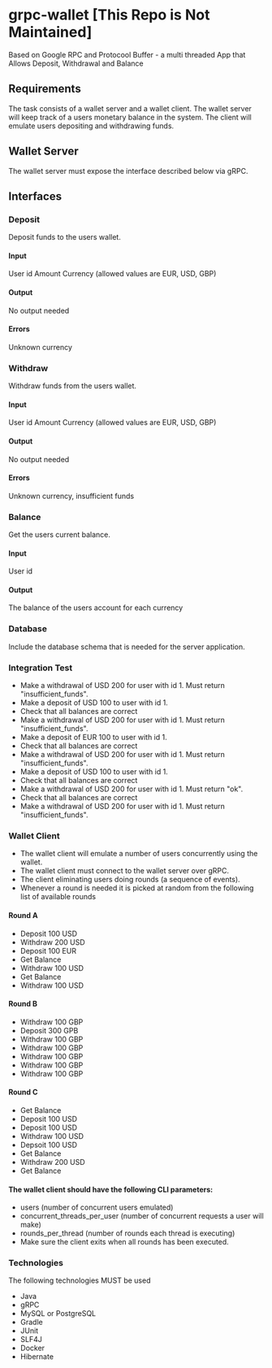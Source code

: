# grpc-wallet [This Repo is Not Maintained]
Based on Google RPC and Protocool Buffer - a multi threaded App that Allows Deposit, Withdrawal and Balance

## Requirements
The task consists of a wallet server and a wallet client. The wallet server will keep track of a users monetary balance in the system. The client will emulate users depositing and withdrawing funds.

## Wallet Server
The wallet server must expose the interface described below via gRPC.

## Interfaces
### Deposit
Deposit funds to the users wallet.

#### Input
User id
Amount
Currency (allowed values are EUR, USD, GBP)
#### Output
No output needed
#### Errors
Unknown currency

### Withdraw
Withdraw funds from the users wallet.

#### Input
User id
Amount
Currency (allowed values are EUR, USD, GBP)
#### Output
No output needed
#### Errors
Unknown currency, insufficient funds
### Balance
Get the users current balance.

#### Input
User id
#### Output
The balance of the users account for each currency

### Database
Include the database schema that is needed for the server application.

### Integration Test
* Make a withdrawal of USD 200 for user with id 1. Must return "insufficient_funds".
* Make a deposit of USD 100 to user with id 1.
* Check that all balances are correct
* Make a withdrawal of USD 200 for user with id 1. Must return "insufficient_funds".
* Make a deposit of EUR 100 to user with id 1.
* Check that all balances are correct
* Make a withdrawal of USD 200 for user with id 1. Must return "insufficient_funds".
* Make a deposit of USD 100 to user with id 1.
* Check that all balances are correct
* Make a withdrawal of USD 200 for user with id 1. Must return "ok".
* Check that all balances are correct
* Make a withdrawal of USD 200 for user with id 1. Must return "insufficient_funds".

### Wallet Client
* The wallet client will emulate a number of users concurrently using the wallet. 
* The wallet client must connect to the wallet server over gRPC. 
* The client eliminating users doing rounds (a sequence of events). 
* Whenever a round is needed it is picked at random from the following list of available rounds

#### Round A
* Deposit 100 USD
* Withdraw 200 USD
* Deposit 100 EUR
* Get Balance
* Withdraw 100 USD
* Get Balance
* Withdraw 100 USD
#### Round B
* Withdraw 100 GBP
* Deposit 300 GPB
* Withdraw 100 GBP
* Withdraw 100 GBP
* Withdraw 100 GBP
* Withdraw 100 GBP
* Withdraw 100 GBP
#### Round C
* Get Balance
* Deposit 100 USD
* Deposit 100 USD
* Withdraw 100 USD
* Depsoit 100 USD
* Get Balance
* Withdraw 200 USD
* Get Balance

#### The wallet client should have the following CLI parameters:

* users (number of concurrent users emulated)
* concurrent_threads_per_user (number of concurrent requests a user will make)
* rounds_per_thread (number of rounds each thread is executing)
* Make sure the client exits when all rounds has been executed.

### Technologies
The following technologies MUST be used

* Java
* gRPC
* MySQL or PostgreSQL
* Gradle
* JUnit
* SLF4J
* Docker
* Hibernate
